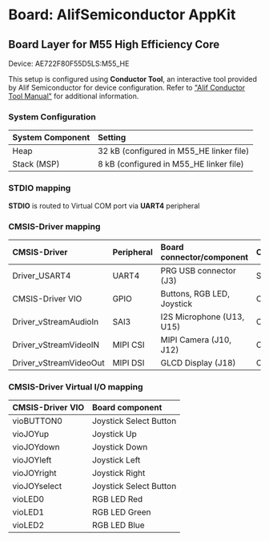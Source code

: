 # Board: AlifSemiconductor AppKit

## Board Layer for M55 High Efficiency Core

Device: AE722F80F55D5LS:M55_HE

This setup is configured using **Conductor Tool**, an interactive tool provided by Alif Semiconductor for device configuration.
Refer to ["Alif Conductor Tool Manual"](https://conductor.alifsemi.com/Alif_HTML_DCT_User_Help/Content/Help%20Manual.htm) for additional information.

### System Configuration

| System Component        | Setting
|:------------------------|:----------------------------------------
| Heap                    | 32 kB (configured in M55_HE linker file)
| Stack (MSP)             |  8 kB (configured in M55_HE linker file)

### STDIO mapping

**STDIO** is routed to Virtual COM port via **UART4** peripheral

### CMSIS-Driver mapping

| CMSIS-Driver           | Peripheral | Board connector/component  | Connection
|:-----------------------|:-----------|:---------------------------|:---------------------
| Driver_USART4          | UART4      | PRG USB connector (J3)     | STDIN, STDOUT, STDERR
| CMSIS-Driver VIO       | GPIO       | Buttons, RGB LED, Joystick | CMSIS_VIO
| Driver_vStreamAudioIn  | SAI3       | I2S Microphone (U13, U15) | CMSIS_VSTREAM_AUDIO_IN
| Driver_vStreamVideoIN  | MIPI CSI   | MIPI Camera (J10, J12)    | CMSIS_VSTREAM_VIDEO_IN
| Driver_vStreamVideoOut | MIPI DSI   | GLCD Display (J18)        | CMSIS_VSTREAM_VIDEO_OUT

### CMSIS-Driver Virtual I/O mapping

| CMSIS-Driver VIO  | Board component
|:------------------|:----------------------------
|vioBUTTON0         | Joystick Select Button
|vioJOYup           | Joystick Up
|vioJOYdown         | Joystick Down
|vioJOYleft         | Joystick Left
|vioJOYright        | Joystick Right
|vioJOYselect       | Joystick Select Button
|vioLED0            | RGB LED Red
|vioLED1            | RGB LED Green
|vioLED2            | RGB LED Blue
